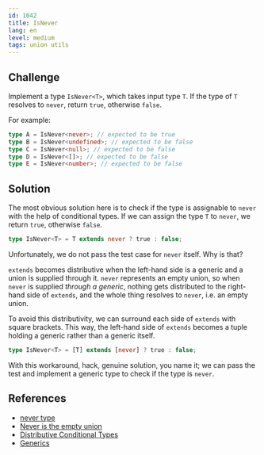 ```yaml
---
id: 1042
title: IsNever
lang: en
level: medium
tags: union utils
---
```


## Challenge

Implement a type `IsNever<T>`, which takes input type `T`. If the type of `T`
resolves to `never`, return `true`, otherwise `false`.

For example:

```typescript
type A = IsNever<never>; // expected to be true
type B = IsNever<undefined>; // expected to be false
type C = IsNever<null>; // expected to be false
type D = IsNever<[]>; // expected to be false
type E = IsNever<number>; // expected to be false
```

## Solution

The most obvious solution here is to check if the type is assignable to `never`
with the help of conditional types. If we can assign the type `T` to `never`, we
return `true`, otherwise `false`.

```typescript
type IsNever<T> = T extends never ? true : false;
```

Unfortunately, we do not pass the test case for `never` itself. Why is that?

`extends` becomes distributive when the left-hand side is a generic and a union
is supplied through it. `never` represents an empty union, so when `never` is
supplied _through a generic_, nothing gets distributed to the right-hand side of
`extends`, and the whole thing resolves to `never`, i.e. an empty union.

To avoid this distributivity, we can surround each side of `extends` with square
brackets. This way, the left-hand side of `extends` becomes a tuple holding a
generic rather than a generic itself.

```typescript
type IsNever<T> = [T] extends [never] ? true : false;
```

With this workaround, hack, genuine solution, you name it; we can pass the test
and implement a generic type to check if the type is `never`.

## References

- [never type](https://www.typescriptlang.org/docs/handbook/2/narrowing.html#the-never-type)
- [Never is the empty union](https://github.com/microsoft/TypeScript/issues/31751#issuecomment-498526919)
- [Distributive Conditional Types](https://www.typescriptlang.org/docs/handbook/2/conditional-types.html#distributive-conditional-types)
- [Generics](https://www.typescriptlang.org/docs/handbook/2/generics.html)
